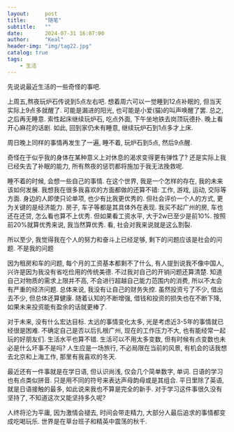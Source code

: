 ```yaml
---
layout:     post
title:      "随笔"
subtitle:   ""
date:       2024-07-31 16:07:00
author:     "Keal"
header-img: "img/tag22.jpg"
catalog: true
tags:
    - 生活
---
```


先说说最近生活的一些奇怪的事吧.

上周五,熬夜玩炉石传说到5点左右吧. 想着周六可以一觉睡到12点补眠的, 但当天实际上9点多就醒了. 可能是漏进的阳光, 也可能是小爱(猫)的叫声唤醒了罢. 总之, 之后再无睡意. 索性起床继续玩炉石, 吃点外面, 下午坐地铁去岗顶玩德扑. 晚上看开心麻花的话剧. 如此, 回到家仍未有睡意, 继续玩炉石到1点多才上床.

周日晚上同样的事情再发生了一遍, 睡不着, 玩炉石到5点, 然后9点醒.

奇怪在于似乎我的身体在某种意义上对休息的渴求变得更有弹性了? 还是实际上我已经失去了补眠的能力, 所有熬夜的惩罚都将施加于我无法挽救呢.



睡不着的时候, 会想一些自己的事情. 在这个世界, 我是一个怎样的存在, 我的未来该如何发展. 我想我在很多我喜欢的方面都做的还算不错: 工作, 游戏, 运动, 交际等方面. 身边的人即使只论单项, 也少有比我更优秀的. 但社会评价一个人的方式, 更为关键的是经济能力. 房子, 车子等都是其具体外在表现. 我买不起广州的房, 车也还在还贷, 怎么看也算不上优秀. 但如果看工资水平, 大于2w已至少是前10%. 按照前20%就算优秀来说, 我当然算优秀. 看, 社会对我来说就是这么割裂.

所以至少, 我觉得我在个人的努力和奋斗上已经足够, 剩下的问题应该是社会的问题. 不是我的问题

因为租房和车的问题, 每个月的工资基本都剩不了什么, 有人提到说我不像中国人, 兴许是因为我没有省吃俭用的传统美德. 不过我对自己的开销问题还算清楚. 知道自己对物质的需求上限并不高, 不会进行超越自己能力范围内的消费, 所以不太会有严重的经济问题. 总体来说, 我没有让自己的财务失控. 虽然投资亏了不少, 借出去不少, 但总体还算健康. 随着认知的不断增强, 借钱和投资的损失也在不断下降, 如果未来投资能有盈余的话就更棒了.



对于未来, 没有什么宏达目标. 太远的事情变化太多, 光是考虑近3-5年的事情就已经很是困难. 不确定自己是否以后扎根广州, 现在的工作压力不大, 也有能经常一起玩的好朋友们. 生活水平也算不错. 生活可以不用太多变数, 但有时候有点变数也未必是什么坏事不是吗? 人生应是一场旅行, 不必局限在当前的风景, 有机会的话我想去北京和上海工作, 那里有我喜欢的冬天.



最近还有一件事就是在学日语, 但认识尚浅, 仅会几个简单数字, 单词. 日语的学习也有点类似拼音. 只是用不同的符号来表达声母韵母或是其组合. 平日里除了英语,就是日语接触的最多, 如此说来我也不算是完全的新手. 对于学习这件事很久没有坚持了, 不知道这次又能坚持多久呢?



人终将沦为平庸, 因为激情会褪去, 时间会带走精力, 大部分人最后追求的事情都变成吃喝玩乐. 世界是在草台班子和精英中震荡的秋千.















